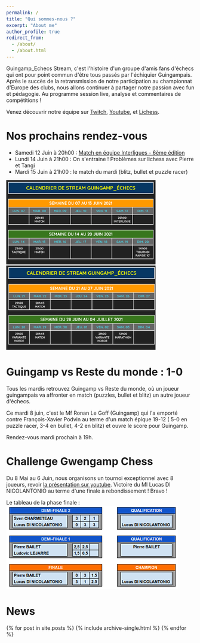```yaml
---
permalink: /
title: "Qui sommes-nous ?"
excerpt: "About me"
author_profile: true
redirect_from: 
  - /about/
  - /about.html
---
```


Guingamp_Echecs Stream, c'est l'histoire d'un groupe d'amis fans d'échecs qui ont pour point commun d'être tous passés par l'échiquier Guingampais. Après le succès de la retransmission de notre participation au championnat d'Europe des clubs, nous allons continuer à partager notre passion avec fun et pédagogie. Au programme session live, analyse et commentaires de compétitions !

Venez découvrir notre équipe sur [Twitch](https://www.twitch.tv/guingamp_echecs), [Youtube](https://www.youtube.com/channel/UCDa-Z-OF7U1xfGy3s835AxQ), et [Lichess](https://lichess.org/@/guingamp-echecs).

Nos prochains rendez-vous
======
  * Samedi 12 Juin à 20h00 : [Match en équipe Interligues - 6ème édition](https://lichess.org/tournament/ZziPYv7E)
  * Lundi 14 Juin à 21h00 : On s'entraine ! Problèmes sur lichess avec Pierre et Tangi
  * Mardi 15 Juin à 21h00 : le match du mardi (blitz, bullet et puzzle racer)

<img src="../images/S1juin.png" width="400"> <img src="../images/S2juin.png" width="400">

Guingamp vs Reste du monde : 1-0
======
Tous les mardis retrouvez Guingamp vs Reste du monde, où un joueur guingampais va affronter en match (puzzles, bullet et blitz) un autre joueur d'échecs.

Ce mardi 8 juin, c'est le Mf Ronan Le Goff (Guingamp) qui l'a emporté contre François-Xavier Podvin au terme d'un match épique 19-12 ( 5-0 en puzzle racer, 3-4 en bullet, 4-2 en blitz) et ouvre le score pour Guingamp.

Rendez-vous mardi prochain à 19h.

Challenge Gwengamp Chess
======

Du 8 Mai au 6 Juin, nous organisons un tournoi exceptionnel avec 8 joueurs, revoir [la présentation sur youtube](https://www.youtube.com/watch?v=ARqkzBN-I2k). Victoire du MI Lucas DI NICOLANTONIO au terme d'une finale à rebondissement ! Bravo !

Le tableau de la phase finale :    
![](../images/finales.png)

News
======
{% for post in site.posts %}
  {% include archive-single.html %}
{% endfor %}
